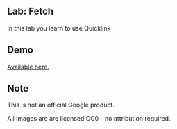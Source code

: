 ## Lab: Fetch

In this lab you learn to use Quicklink

## Demo
[Available here.](https://anton-karlovskiy-quicklink-news.glitch.me)

## Note

This is not an official Google product.

All images are are licensed CC0 - no attribution required.

